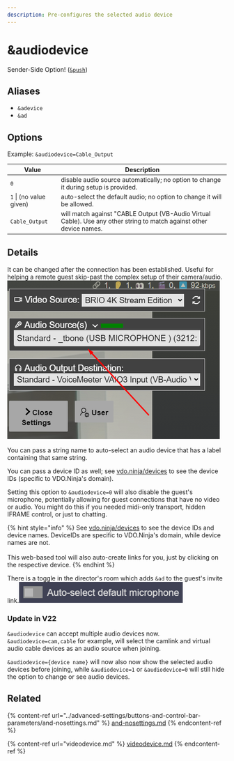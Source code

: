 ```yaml
---
description: Pre-configures the selected audio device
---
```


# \&audiodevice

Sender-Side Option! ([`&push`](push.md))

## Aliases

* `&adevice`
* `&ad`

## Options

Example: `&audiodevice=Cable_Output`

| Value                   | Description                                                                                                          |
| ----------------------- | -------------------------------------------------------------------------------------------------------------------- |
| `0`                     | disable audio source automatically; no option to change it during setup is provided.                                 |
| `1` \| (no value given) | auto-select the default audio; no option to change it will be allowed.                                               |
| `Cable_Output`          | will match against "CABLE Output (VB-Audio Virtual Cable). Use any other string to match against other device names. |

## Details

It can be changed after the connection has been established. Useful for helping a remote guest skip-past the complex setup of their camera/audio.\
![](<../.gitbook/assets/image (138).png>)

You can pass a string name to auto-select an audio device that has a label containing that same string.

You can pass a device ID as well; see [vdo.ninja/devices](https://vdo.ninja/devices) to see the device IDs (specific to VDO.Ninja's domain).

Setting this option to `&audiodevice=0` will also disable the guest's microphone, potentially allowing for guest connections that have no video or audio. You might do this if you needed midi-only transport, hidden IFRAME control, or just to chatting.

{% hint style="info" %}
See [vdo.ninja/devices](https://vdo.ninja/devices) to see the device IDs and device names. DeviceIDs are specific to VDO.Ninja's domain, while device names are not. \
\
This web-based tool will also auto-create links for you, just by clicking on the respective device.
{% endhint %}

There is a toggle in the director's room which adds `&ad` to the guest's invite link.![](<../.gitbook/assets/image (95) (2).png>)

### Update in V22

`&audiodevice` can accept multiple audio devices now. `&audiodevice=cam,cable` for example, will select the camlink and virtual audio cable devices as an audio source when joining.

`&audiodevice={device name}` will now also now show the selected audio devices before joining, while `&audiodevice=1` or `&audiodevice=0` will still hide the option to change or see audio devices.

## Related

{% content-ref url="../advanced-settings/buttons-and-control-bar-parameters/and-nosettings.md" %}
[and-nosettings.md](../advanced-settings/buttons-and-control-bar-parameters/and-nosettings.md)
{% endcontent-ref %}

{% content-ref url="videodevice.md" %}
[videodevice.md](videodevice.md)
{% endcontent-ref %}
